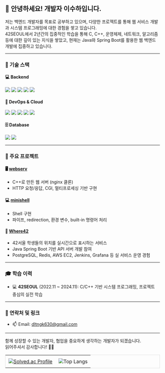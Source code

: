 ## 👋 안녕하세요! 개발자 이수하입니다.

저는 백엔드 개발자를 목표로 공부하고 있으며, 다양한 프로젝트를 통해 웹 서비스 개발과 시스템 프로그래밍에 대한 경험을 쌓고 있습니다.  
42SEOUL에서 2년간의 집중적인 학습을 통해 C, C++, 운영체제, 네트워크, 알고리즘 등에 대한 깊이 있는 지식을 쌓았고, 현재는 Java와 Spring Boot를 활용한 웹 백엔드 개발에 집중하고 있습니다.

---

### 🚀 기술 스택

#### 💻 Backend
<p>
  <img src="https://img.shields.io/badge/Java-007396?style=flat&logo=OpenJDK&logoColor=white"/>
  <img src="https://img.shields.io/badge/Spring Boot-6DB33F?style=flat&logo=Spring-Boot&logoColor=white"/>
  <img src="https://img.shields.io/badge/JPA-59666C?style=flat&logo=Hibernate&logoColor=white"/>
  <img src="https://img.shields.io/badge/REST API-000000?style=flat&logo=Restful&logoColor=white"/>
  <img src="https://img.shields.io/badge/Redis-DC382D?style=flat&logo=Redis&logoColor=white"/>
</p>

#### 🐳 DevOps & Cloud
<p>
  <img src="https://img.shields.io/badge/Docker-2496ED?style=flat&logo=Docker&logoColor=white"/>
  <img src="https://img.shields.io/badge/Docker Compose-1488C6?style=flat&logo=Docker&logoColor=white"/>
  <img src="https://img.shields.io/badge/Jenkins-D24939?style=flat&logo=Jenkins&logoColor=white"/>
  <img src="https://img.shields.io/badge/AWS EC2-FF9900?style=flat&logo=Amazon-AWS&logoColor=white"/>
  <img src="https://img.shields.io/badge/AWS RDS-527FFF?style=flat&logo=Amazon-RDS&logoColor=white"/>
</p>

#### 🗄️ Database
<p>
  <img src="https://img.shields.io/badge/PostgreSQL-4169E1?style=flat&logo=PostgreSQL&logoColor=white"/>
  <img src="https://img.shields.io/badge/MariaDB-003545?style=flat&logo=MariaDB&logoColor=white"/>
</p>

---

### 🔧 주요 프로젝트

#### 🖥️ [webserv](https://github.com/leeesooha/webserv)
- C++로 만든 웹 서버 (nginx 클론)
- HTTP 요청/응답, CGI, 멀티프로세싱 기반 구현

#### 💻 [minishell](https://github.com/leeesooha/minishell)
- Shell 구현
- 파이프, redirection, 환경 변수, built-in 명령어 처리

#### 🧭 [Where42](https://github.com/42organization/Where42)
- 42서울 학생들의 위치를 실시간으로 표시하는 서비스
- Java Spring Boot 기반 API 서버 개발 참여
- PostgreSQL, Redis, AWS EC2, Jenkins, Grafana 등 실 서비스 운영 경험

---

### 🎓 학습 이력

- 💻 **42SEOUL** (2022.11 ~ 2024.11): C/C++ 기반 시스템 프로그래밍, 프로젝트 중심의 실전 학습

---

### 💬 연락처 및 링크

- 📫 Email: dltngk630@gmail.com

---

함께 성장할 수 있는 개발자, 협업을 중요하게 생각하는 개발자가 되겠습니다.  
읽어주셔서 감사합니다! 🙇‍♂️

<table style="border: 1px solid #ddd; border-collapse: collapse;">
  <tr>
    <td style="border: none; padding: 10px;">
      <a href="https://solved.ac/suha630">
        <img src="http://mazassumnida.wtf/api/v2/generate_badge?boj=suha630" alt="Solved.ac Profile" />
      </a>
    </td>
    <td style="border: none; padding: 10px;">
      <img src="https://github-readme-stats.vercel.app/api/top-langs/?username=leeesooha&layout=compact" alt="Top Langs" />
    </td>
  </tr>
</table>

